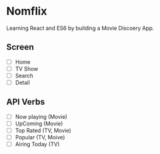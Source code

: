 # Nomflix

Learning React and ES6 by building a Movie Discoery App.

## Screen

- [ ] Home
- [ ] TV Show
- [ ] Search
- [ ] Detail

## API Verbs

- [ ] Now playing (Movie)
- [ ] UpComing (Movie)
- [ ] Top Rated (TV, Movie)
- [ ] Popular (TV, Moive)
- [ ] Airing Today (TV)
